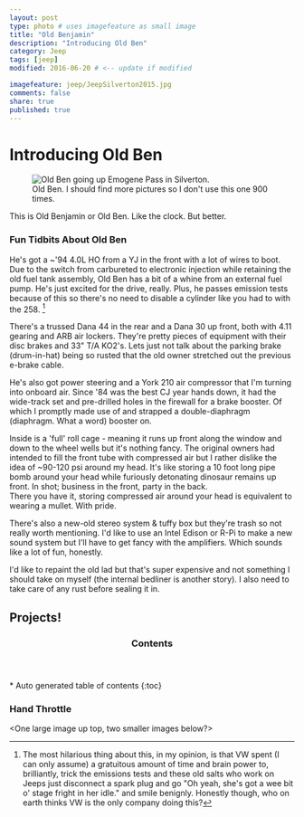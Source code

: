```yaml
---
layout: post
type: photo # uses imagefeature as small image
title: "Old Benjamin"
description: "Introducing Old Ben"
category: Jeep
tags: [jeep]
modified: 2016-06-20 # <-- update if modified

imagefeature: jeep/JeepSilverton2015.jpg
comments: false
share: true
published: true
---
```


# Introducing Old Ben

<figure>
  <img src="{{ site.url }}/images/jeep/JeepSilverton2015.jpg" alt="Old Ben going up Emogene Pass in Silverton.">
  <figcaption>Old Ben. I should find more pictures so I don't use this one 900 times.</figcaption>
</figure>
This is Old Benjamin or Old Ben. Like the clock. But better.

### Fun Tidbits About Old Ben
He's got a ~'94 4.0L HO from a YJ in the front with a lot of wires to boot. Due to the switch from carbureted to electronic injection while retaining the old fuel tank assembly, Old Ben has a bit of a whine from an external fuel pump. He's just excited for the drive, really. Plus, he passes emission tests because of this so there's no need to disable a cylinder like you had to with the 258. [^1]

There's a trussed Dana 44 in the rear and a Dana 30 up front, both with 4.11 gearing and ARB air lockers. They're pretty pieces of equipment with their disc brakes and 33" T/A KO2's. Lets just not talk about the parking brake (drum-in-hat) being so rusted that the old owner stretched out the previous e-brake cable.

He's also got power steering and a York 210 air compressor that I'm turning into onboard air. Since '84 was the best CJ year hands down, it had the wide-track set and pre-drilled holes in the firewall for a brake booster. Of which I promptly made use of and strapped a double-diaphragm (diaphragm. What a word) booster on.

Inside is a \'full\' roll cage - meaning it runs up front along the window and down to the wheel wells but it's nothing fancy. The original owners had intended to fill the front tube with compressed air but I rather dislike the idea of ~90-120 psi around my head. It's like storing a 10 foot long pipe bomb around your head while furiously detonating dinosaur remains up front. In shot; business in the front, party in the back.  
There you have it, storing compressed air around your head is equivalent to wearing a mullet. With pride.

There's also a new-old stereo system & tuffy box but they're trash so not really worth mentioning. I'd like to use an Intel Edison or R-Pi to make a new sound system but I'll have to get fancy with the amplifiers. Which sounds like a lot of fun, honestly.

I'd like to repaint the old lad but that's super expensive and not something I should take on myself (the internal bedliner is another story). I also need to take care of any rust before sealing it in.



## Projects!

<section id="table-of-contents" class="toc">
  <header>
    <h3 >Contents</h3>
  </header>
<div id="drawer" markdown="1">
*  Auto generated table of contents
{:toc}
</div>
</section><!-- /#table-of-contents -->

<!-- Does this generate the whole documents or just below? -->

### Hand Throttle  
\<One large image up top, two smaller images below?\>

[^1]: The most hilarious thing about this, in my opinion, is that VW spent (I can only assume) a gratuitous amount of time and brain power to, brilliantly, trick the emissions tests and these old salts who work on Jeeps just disconnect a spark plug and go "Oh yeah, she's got a wee bit o' stage fright in her idle." and smile benignly. Honestly though, who on earth thinks VW is the only company doing this?
